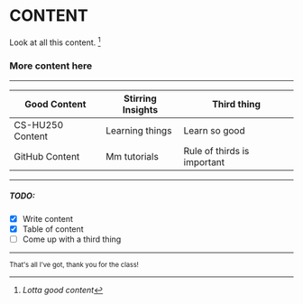 # **CONTENT**

Look at all this content. [^1]


[^1]: *Lotta good content*


### More content here
---

| Good Content | Stirring Insights | Third thing |
| ------------| ------------- | --------------- |
| CS-HU250 Content | Learning things | Learn so good |
| GitHub Content | Mm tutorials | Rule of thirds is important |

---

##### TODO:

- [x] Write content
- [x] Table of content
- [ ] Come up with a third thing

---

<sub>That's all I've got, thank you for the class!</sub>
